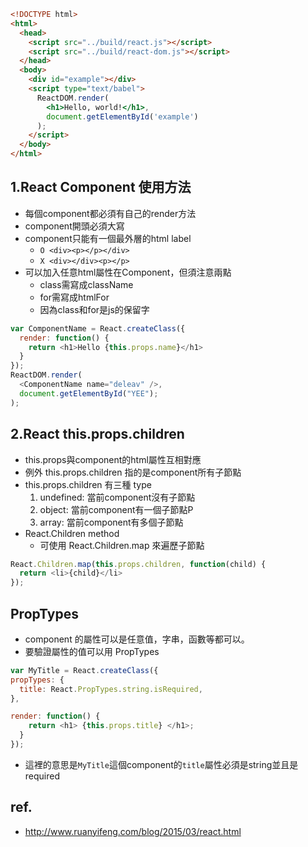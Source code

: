 ```html
<!DOCTYPE html>
<html>
  <head>
    <script src="../build/react.js"></script>
    <script src="../build/react-dom.js"></script>
  </head>
  <body>
    <div id="example"></div>
    <script type="text/babel">
      ReactDOM.render(
        <h1>Hello, world!</h1>,
        document.getElementById('example')
      );
    </script>
  </body>
</html>
```

## 1.React Component 使用方法
  * 每個component都必須有自己的render方法
  * component開頭必須大寫
  * component只能有一個最外層的html label
    * `O <div><p></p></div>`
    * `X <div></div><p></p>`
  * 可以加入任意html屬性在Component，但須注意兩點
    * class需寫成className
    * for需寫成htmlFor
    * 因為class和for是js的保留字
  ```javascript
  var ComponentName = React.createClass({
    render: function() {
      return <h1>Hello {this.props.name}</h1>
    }
  });
  ReactDOM.render(
    <ComponentName name="deleav" />,
    document.getElementById("YEE");
  );
  ```

## 2.React this.props.children
  * this.props與component的html屬性互相對應
  * 例外 this.props.children 指的是component所有子節點
  * this.props.children 有三種 type
    1. undefined: 當前component沒有子節點
    2. object: 當前component有一個子節點P
    3. array: 當前component有多個子節點
  * React.Children method
    * 可使用 React.Children.map 來遍歷子節點
  ```javascript
  React.Children.map(this.props.children, function(child) {
    return <li>{child}</li>
  });
  ```

## PropTypes
  * component 的屬性可以是任意值，字串，函數等都可以。
  * 要驗證屬性的值可以用 PropTypes
  ```javascript
  var MyTitle = React.createClass({
  propTypes: {
    title: React.PropTypes.string.isRequired,
  },

  render: function() {
      return <h1> {this.props.title} </h1>;
    }
  });
  ```
  * 這裡的意思是`MyTitle`這個component的`title`屬性必須是string並且是required

## ref.
  * http://www.ruanyifeng.com/blog/2015/03/react.html
